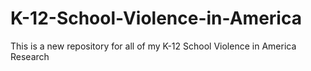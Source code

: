 # K-12-School-Violence-in-America
This is a new repository for all of my K-12 School Violence in America Research
